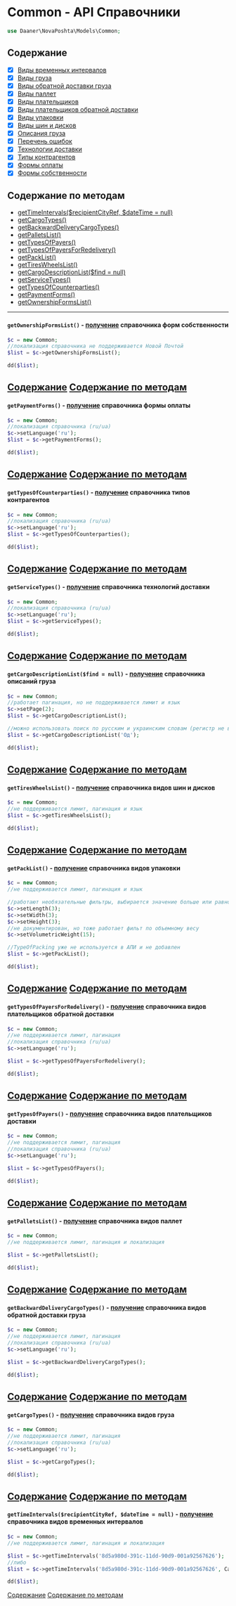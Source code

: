 # Common - API Справочники
```php
use Daaner\NovaPoshta\Models\Common;
```

<a name="content"></a>
## Содержание
- [x] [Виды временных интервалов](/docs/Common.md#getTimeIntervals)
- [x] [Виды груза](/docs/Common.md#getCargoTypes)
- [x] [Виды обратной доставки груза](/docs/Common.md#getBackwardDeliveryCargoTypes)
- [x] [Виды паллет](/docs/Common.md#getPalletsList)
- [x] [Виды плательщиков](/docs/Common.md#getTypesOfPayers)
- [x] [Виды плательщиков обратной доставки](/docs/Common.md#getTypesOfPayersForRedelivery)
- [x] [Виды упаковки](/docs/Common.md#getPackList)
- [x] [Виды шин и дисков](/docs/Common.md#getTiresWheelsList)
- [x] [Описания груза](/docs/Common.md#getCargoDescriptionList)
- [x] [Перечень ошибок](/docs/CommonGeneral.md#getMessageCodeText)
- [x] [Технологии доставки](/docs/Common.md#getServiceTypes)
- [x] [Типы контрагентов](/docs/Common.md#getTypesOfCounterparties)
- [x] [Формы оплаты](/docs/Common.md#getPaymentForms)
- [x] [Формы собственности](/docs/Common.md#getOwnershipFormsList)

<a name="content-method"></a>
## Содержание по методам
- [getTimeIntervals($recipientCityRef, $dateTime = null)](#getTimeIntervals)
- [getCargoTypes()](#getCargoTypes)
- [getBackwardDeliveryCargoTypes()](#getBackwardDeliveryCargoTypes)
- [getPalletsList()](#getPalletsList)
- [getTypesOfPayers()](#getTypesOfPayers)
- [getTypesOfPayersForRedelivery()](#getTypesOfPayersForRedelivery)
- [getPackList()](#getPackList)
- [getTiresWheelsList()](#getTiresWheelsList)
- [getCargoDescriptionList($find = null)](#getCargoDescriptionList)
- [getServiceTypes()](#getServiceTypes)
- [getTypesOfCounterparties()](#getTypesOfCounterparties)
- [getPaymentForms()](#getPaymentForms)
- [getOwnershipFormsList()](#getOwnershipFormsList)


---

<a name="getOwnershipFormsList"></a>
#### `getOwnershipFormsList()` - [получение](https://devcenter.novaposhta.ua/docs/services/55702570a0fe4f0cf4fc53ed/operations/55702571a0fe4f0b6483890b) справочника форм собственности
```php
$c = new Common;
//локализация справочника не поддерживается Новой Почтой
$list = $c->getOwnershipFormsList();

dd($list);
```
[Содержание](#content) [Содержание по методам](#content-method)
---


<a name="getPaymentForms"></a>
#### `getPaymentForms()` - [получение](https://devcenter.novaposhta.ua/docs/services/55702570a0fe4f0cf4fc53ed/operations/55702571a0fe4f0b6483890d) справочника формы оплаты
```php
$c = new Common;
//локализация справочника (ru/ua)
$c->setLanguage('ru');
$list = $c->getPaymentForms();

dd($list);
```
[Содержание](#content) [Содержание по методам](#content-method)
---


<a name="getTypesOfCounterparties"></a>
#### `getTypesOfCounterparties()` - [получение](https://devcenter.novaposhta.ua/docs/services/55702570a0fe4f0cf4fc53ed/operations/55702571a0fe4f0b64838912) справочника типов контрагентов
```php
$c = new Common;
//локализация справочника (ru/ua)
$c->setLanguage('ru');
$list = $c->getTypesOfCounterparties();

dd($list);
```
[Содержание](#content) [Содержание по методам](#content-method)
---


<a name="getServiceTypes"></a>
#### `getServiceTypes()` - [получение](https://devcenter.novaposhta.ua/docs/services/55702570a0fe4f0cf4fc53ed/operations/55702571a0fe4f0b6483890e) справочника технологий доставки
```php
$c = new Common;
//локализация справочника (ru/ua)
$c->setLanguage('ru');
$list = $c->getServiceTypes();

dd($list);
```
[Содержание](#content) [Содержание по методам](#content-method)
---


<a name="getCargoDescriptionList"></a>
#### `getCargoDescriptionList($find = null)` - [получение](https://devcenter.novaposhta.ua/docs/services/55702570a0fe4f0cf4fc53ed/operations/55702571a0fe4f0b64838908) справочника описаний груза
```php
$c = new Common;
//работает пагинация, но не поддерживается лимит и язык
$c->setPage(2);
$list = $c->getCargoDescriptionList();

//можно использовать поиск по русским и украинским словам (регистр не важен)
$list = $c->getCargoDescriptionList('Од');

dd($list);
```
[Содержание](#content) [Содержание по методам](#content-method)
---


<a name="getTiresWheelsList"></a>
#### `getTiresWheelsList()` - [получение](https://devcenter.novaposhta.ua/docs/services/55702570a0fe4f0cf4fc53ed/operations/55702571a0fe4f0b64838910) справочника видов шин и дисков
```php
$c = new Common;
//не поддерживается лимит, пагинация и язык
$list = $c->getTiresWheelsList();

dd($list);
```
[Содержание](#content) [Содержание по методам](#content-method)
---


<a name="getPackList"></a>
#### `getPackList()` - [получение](https://devcenter.novaposhta.ua/docs/services/55702570a0fe4f0cf4fc53ed/operations/582b1069a0fe4f0298618f06) справочника видов упаковки
```php
$c = new Common;
//не поддерживается лимит, пагинация и язык

//работают необязательные фильтры, выбирается значение больше или равно указанного
$c->setLength(3);
$c->setWidth(3);
$c->setHeight(3);
//не документирован, но тоже работает фильт по объемному весу
$c->setVolumetricWeight(15);

//TypeOfPacking уже не используется в АПИ и не добавлен
$list = $c->getPackList();

dd($list);
```
[Содержание](#content) [Содержание по методам](#content-method)
---


<a name="getTypesOfPayersForRedelivery"></a>
#### `getTypesOfPayersForRedelivery()` - [получение](https://devcenter.novaposhta.ua/docs/services/55702570a0fe4f0cf4fc53ed/operations/55702571a0fe4f0b64838914) справочника видов плательщиков обратной доставки
```php
$c = new Common;
//не поддерживается лимит, пагинация
//локализация справочника (ru/ua)
$c->setLanguage('ru');

$list = $c->getTypesOfPayersForRedelivery();

dd($list);
```
[Содержание](#content) [Содержание по методам](#content-method)
---


<a name="getTypesOfPayers"></a>
#### `getTypesOfPayers()` - [получение](https://devcenter.novaposhta.ua/docs/services/55702570a0fe4f0cf4fc53ed/operations/55702571a0fe4f0b64838913) справочника видов плательщиков доставки
```php
$c = new Common;
//не поддерживается лимит, пагинация
//локализация справочника (ru/ua)
$c->setLanguage('ru');

$list = $c->getTypesOfPayers();

dd($list);
```
[Содержание](#content) [Содержание по методам](#content-method)
---


<a name="getPalletsList"></a>
#### `getPalletsList()` - [получение](https://devcenter.novaposhta.ua/docs/services/55702570a0fe4f0cf4fc53ed/operations/55702571a0fe4f0b64838913) справочника видов паллет
```php
$c = new Common;
//не поддерживается лимит, пагинация и локализация

$list = $c->getPalletsList();

dd($list);
```
[Содержание](#content) [Содержание по методам](#content-method)
---


<a name="getBackwardDeliveryCargoTypes"></a>
#### `getBackwardDeliveryCargoTypes()` - [получение](https://devcenter.novaposhta.ua/docs/services/55702570a0fe4f0cf4fc53ed/operations/55702571a0fe4f0b64838907) справочника видов обратной доставки груза
```php
$c = new Common;
//не поддерживается лимит, пагинация
//локализация справочника (ru/ua)
$c->setLanguage('ru');

$list = $c->getBackwardDeliveryCargoTypes();

dd($list);
```
[Содержание](#content) [Содержание по методам](#content-method)
---


<a name="getCargoTypes"></a>
#### `getCargoTypes()` - [получение](https://devcenter.novaposhta.ua/docs/services/55702570a0fe4f0cf4fc53ed/operations/55702571a0fe4f0b64838909) справочника видов груза
```php
$c = new Common;
//не поддерживается лимит, пагинация
//локализация справочника (ru/ua)
$c->setLanguage('ru');

$list = $c->getCargoTypes();

dd($list);
```
[Содержание](#content) [Содержание по методам](#content-method)
---


<a name="getTimeIntervals"></a>
#### `getTimeIntervals($recipientCityRef, $dateTime = null)` - [получение](https://devcenter.novaposhta.ua/docs/services/55702570a0fe4f0cf4fc53ed/operations/55702571a0fe4f0b6483890f) справочника видов временных интервалов
```php
$c = new Common;
//не поддерживается лимит, пагинация и локализация

$list = $c->getTimeIntervals('8d5a980d-391c-11dd-90d9-001a92567626');
//либо
$list = $c->getTimeIntervals('8d5a980d-391c-11dd-90d9-001a92567626', Carbon::tomorrow()->format('d.m.Y'));

dd($list);
```
[Содержание](#content) [Содержание по методам](#content-method)
